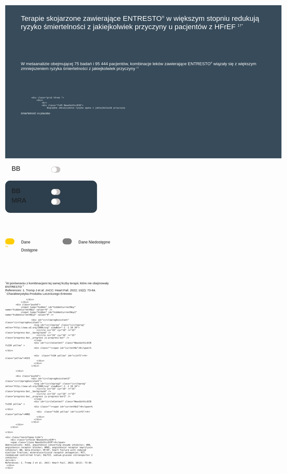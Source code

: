 

<html>
<head>
<meta name="viewport" content="width=device-width, initial-scale=1.0">
<script src="https://cdnjs.cloudflare.com/ajax/libs/jquery/3.6.0/jquery.js" integrity="sha512-n/4gHW3atM3QqRcbCn6ewmpxcLAHGaDjpEBu4xZd47N0W2oQ+6q7oc3PXstrJYXcbNU1OHdQ1T7pAP+gi5Yu8g==" crossorigin="anonymous" referrerpolicy="no-referrer"></script>

<script>
$(function () {
  console.log("run3");

  $("#nav-info").click(function () {
    $(".navinfopop").toggleClass("hide");
  });
  $(".navinfopop .close").click(function () {
    $(".navinfopop").toggleClass("hide");
  });
});

function ypb(x, z) {
  //console.log("ypb");
  var y = $("#hiddenCurrentNoy").val();
  y = parseInt(y);
  var percentageComplete = x / 100;
  var strokeDashOffsetValue = 100 - percentageComplete * 100;
  var progressBar = $(".js-progress-bar");
  progressBar.css("stroke-dashoffset", strokeDashOffsetValue);
  const obj = document.getElementById("currentNo");
  animateValue(obj, y, x / z, 1000);
  $('input[name="hiddenCurrentNoy"]').val(x / z);
}

function ypb2(x, z) {
  //console.log("ypb2");
  var y = $("#hiddenCurrentNoy2").val();
  y = parseInt(y);
  var percentageComplete = x / 100;
  var strokeDashOffsetValue = 100 - percentageComplete * 100;
  var progressBar = $(".js-progress-bar2");
  progressBar.css("stroke-dashoffset", strokeDashOffsetValue);
  const obj = document.getElementById("currentNo2");
  animateValue(obj, y, x / z, 1000);
  $('input[name="hiddenCurrentNoy2"]').val(x / z);
}

function rpb(x, z) {
  //console.log("rpb");
  var y = $("#hiddenCurrentNor").val();
  y = parseInt(y);
  var percentageComplete = x / 100;
  var strokeDashOffsetValue = 100 - percentageComplete * 100;
  var progressBar = $(".js-progress-bar3");
  progressBar.css("stroke-dashoffset", strokeDashOffsetValue);
  const obj = document.getElementById("currentNo");
  animateValue(obj, y, x / z, 1000);
  $('input[name="hiddenCurrentNor"]').val(x / z);
}

function rpb2(x, z) {
  var y = $("#hiddenCurrentNor").val();
  y = parseInt(y);
  var percentageComplete = x / 100;
  var strokeDashOffsetValue = 100 - percentageComplete * 100;
  var progressBar = $(".js-progress-bar4");
  progressBar.css("stroke-dashoffset", strokeDashOffsetValue);
  const obj = document.getElementById("currentNo2");

  animateValue(obj, y, x / z, 1000);
  $('input[name="hiddenCurrentNor2"]').val(x / z);
}

function labelChange(x) {
  $("." + x).toggleClass("yellow");
  var i = 0;
  var t = "";

  var aBB = false;
  var aACEI = false;
  var aARB = false;
  var aARNI = false;
  var aMRA = false;
  var aSGLT21 = false;

  aBB = $("#switchBB").is(":checked");
  aACEI = $("#switchACEI").is(":checked");
  aARB = $("#switchARB").is(":checked");
  aARNI = $("#switchARNI").is(":checked");
  aMRA = $("#switchMRA").is(":checked");
  aSGLT21 = $("#switchSGLT21").is(":checked");

  if (!aARB) {
    $("#switchACEI").attr("disabled", false);
    $("#wACEI label").removeClass("dis");
    $("#wACEI span").removeClass("dis");
    $("#switchMRA").attr("disabled", false);
    $("#wMRA label").removeClass("dis");
    $("#wMRA span").removeClass("dis");
    $("#switchSGLT21").attr("disabled", false);
    $("#wSGLT21 label").removeClass("dis");
    $("#wSGLT21 span").removeClass("dis");
    $("#switchARNI").attr("disabled", false);
    $("#wARNI label").removeClass("dis");
    $("#wARNI span").removeClass("dis");
  }

  if (!aACEI) {
    $("#switchARB").attr("disabled", false);
    $("#wARB label").removeClass("dis");
    $("#wARB span").removeClass("dis");
    $("#switchSGLT21").attr("disabled", false);
    $("#wSGLT21 label").removeClass("dis");
    $("#wSGLT21 span").removeClass("dis");
    $("#switchARNI").attr("disabled", false);
    $("#wARNI label").removeClass("dis");
    $("#wARNI span").removeClass("dis");
  }
  if (!aARNI) {
    $("#switchARB").attr("disabled", false);
    $("#wARB label").removeClass("dis");
    $("#wARB span").removeClass("dis");
    $("#switchACEI").attr("disabled", false);
    $("#wACEI label").removeClass("dis");
    $("#wACEI span").removeClass("dis");
  }
  if (!aSGLT21) {
    $("#switchARB").attr("disabled", false);
    $("#wARB label").removeClass("dis");
    $("#wARB span").removeClass("dis");
    $("#switchACEI").attr("disabled", false);
    $("#wACEI label").removeClass("dis");
    $("#wACEI span").removeClass("dis");
  }

  if (aBB) {
    $("#switchMRA").attr("disabled", true);
    $("#wMRA label").addClass("dis");
    $("#wMRA span").addClass("dis");
    $("#switchSGLT21").attr("disabled", true);
    $("#wSGLT21 label").addClass("dis");
    $("#wSGLT21 span").addClass("dis");
  }

  if (aACEI) {
    $("#switchARB").attr("disabled", true);
    $("#wARB label").addClass("dis");
    $("#wARB span").addClass("dis");
    $("#switchSGLT21").attr("disabled", true);
    $("#wSGLT21 label").addClass("dis");
    $("#wSGLT21 span").addClass("dis");
    $("#switchARNI").attr("disabled", true);
    $("#wARNI label").addClass("dis");
    $("#wARNI span").addClass("dis");
  }

  if (aACEI && !aBB) {
    $("#switchMRA").attr("disabled", true);
    $("#wMRA label").addClass("dis");
    $("#wMRA span").addClass("dis");
  }
  if ((aACEI && aBB) || (aARNI && aBB)) {
    $("#switchMRA").attr("disabled", false);
    $("#wMRA label").removeClass("dis");
    $("#wMRA span").removeClass("dis");
  }
  if (aMRA && aBB && aARNI) {
    $("#switchSGLT21").attr("disabled", false);
    $("#wSGLT21 label").removeClass("dis");
    $("#wSGLT21 span").removeClass("dis");
  }
  if (aARB) {
    $("#switchACEI").attr("disabled", true);
    $("#wACEI label").addClass("dis");
    $("#wACEI span").addClass("dis");
    $("#switchMRA").attr("disabled", true);
    $("#wMRA label").addClass("dis");
    $("#wMRA span").addClass("dis");
    $("#switchSGLT21").attr("disabled", true);
    $("#wSGLT21 label").addClass("dis");
    $("#wSGLT21 span").addClass("dis");
    $("#switchARNI").attr("disabled", true);
    $("#wARNI label").addClass("dis");
    $("#wARNI span").addClass("dis");
  }
  if (aARNI) {
    $("#switchARB").attr("disabled", true);
    $("#wARB label").addClass("dis");
    $("#wARB span").addClass("dis");
    $("#switchACEI").attr("disabled", true);
    $("#wACEI label").addClass("dis");
    $("#wACEI span").addClass("dis");
  }

  if (aSGLT21) {
    $("#switchACEI").attr("disabled", true);
    $("#wACEI label").addClass("dis");
    $("#wACEI span").addClass("dis");
    $("#switchARB").attr("disabled", true);
    $("#wARB label").addClass("dis");
    $("#wARB span").addClass("dis");
  }

  if (!aARNI && !aBB && !aMRA && !aSGLT21 && !aACEI && !aARB) {
    $("#switchMRA").attr("disabled", true);
    $("#wMRA label").addClass("dis");
    $("#wMRA span").addClass("dis");
    $("#switchSGLT21").attr("disabled", true);
    $("#wSGLT21 label").addClass("dis");
    $("#wSGLT21 span").addClass("dis");
    $("#switchARNI").attr("disabled", true);
    $("#wARNI label").addClass("dis");
    $("#wARNI span").addClass("dis");
  }

  if (aARNI && aBB && aMRA && aSGLT21) {
    i = 61;
    t =
      '<hr class="">BB+ARNI+MRA+SGLT2I<br><span class="fs40">(HR 0.39, 95% CI: 0.31-0.49)</span>';
  } else if (aARNI && aBB && aMRA) {
    i = 56;
    t =
      '<hr class="">BB+ARNI+MRA<br><span class="fs40">(HR 0.44, 95% CI: 0.37-0.54)</span>';
  } else if (aACEI && aBB && aMRA) {
    i = 48;
    t =
      '<hr class="">ACEI+BB+MRA<br><span class="fs40">(HR 0.52, 95% CI: 0.44-0.61)</span>';
  } else if (aARNI && aBB) {
    i = 42;
    t =
      '<hr class="">BB+ARNI<br><span class="fs40">(HR 0.58, 95% CI: 0.50-0.68)</span>';
  } else if (aACEI && aBB) {
    i = 31;
    t =
      '<hr class="">ACEI+BB<br><span class="fs40">(HR 0.69, 95% CI: 0.61-0.77)</span>';
  } else if (aARB && aBB) {
    i = 26;
    t =
      '<hr class="">ARB+BB<br><span class="fs40">(HR 0.74, 95% CI: 0.66-0.82)</span>';
  } else if (aBB) {
    i = 22;
    t =
      '<hr class="">BB<br><span class="fs40">(HR 0.78, 95% CI: 0.72-0.84)</span>';
  } else if (aACEI) {
    i = 11;
    t =
      '<hr class="">ACEI<br><span class="fs40">(HR 0.89, 95% CI: 0.82-0.96)</span>';
  } else if (aARB) {
    i = 5;
    t =
      '<hr class="">ARB<br><span class="fs40">(HR 0.95, 95% CI: 0.88-1.02)</span>';
  }

  ypb(i, 1);

  $("#bcinfo").html(t);
}

function ccChange(x) {
  var t = '<hr class="yellow">ACEI';
  var s = '<hr class="yellow">ARNI';

  if ($("#switch1").is(":checked")) {
  } else {
    $(".cctogbb").addClass("hide");
  }

  switch (x) {
    case 1:
      $(".switch1").toggleClass("yellow");
      if ($("#switch1").is(":checked")) {
        $("#switch1").prop("checked", false);
      } else {
        $("#switch1").prop("checked", true);
      }
      $(".switch2").removeClass("yellow");
      $(".switch2").prop("checked", false);
      $(".cctogbb").toggleClass("hide");
      $(".cctogmra").addClass("hide");
      t =
        '<hr class="yellow">ACEI+BB<br><span class="fs40">(HR 0.69, 95% CI: 0.61-0.77)</span>';
      s =
        '<hr class="yellow">ARNI+BB<br><span class="fs40">(HR 0.58, 95% CI: 0.50-0.68)</span>';
      ypb(31, 1);
      ypb2(42, 1);
      break;
    case 2:
      $(".switch2").toggleClass("yellow");
      if ($("#switch2").is(":checked")) {
        $(".switch2").prop("checked", false);
      } else {
        $(".switch2").prop("checked", true);
      }
      $(".switch1").removeClass("yellow");
      $("#switch1").prop("checked", false);
      $(".cctogbb").addClass("hide");
      $(".cctogmra").toggleClass("hide");
      t =
        '<hr class="yellow">ACEI+BB+MRA<br><span class="fs40">(HR 0.52, 95% CI: 0.44-0.61)</span>';
      s =
        '<hr class="yellow">ARNI+BB+MRA<br><span class="fs40">(HR 0.44, 95% CI: 0.37-0.54)</span>';
      ypb(48, 1);
      ypb2(56, 1);
      break;
  }

  if ($("#switch2").is(":checked") || $("#switch1").is(":checked")) {
  } else {
    var t = '<hr class="yellow">ACEI';
    var s = '<hr class="yellow">ARNI';

    ypb(0, 1);
    ypb2(0, 1);
    $(".cctogbb").addClass("hide");
    $(".cctogmra").addClass("hide");
  }

  $("#ccinf1").html(t);
  $("#ccinf2").html(s);
}

function yearsChange(x) {
  var t = "";
  var s = "";

  switch (x) {
    case 1:
      $(".yellow2").toggleClass("hide");
      break;
    case 2:
      $(".yellow3").toggleClass("hide");
      $(".y3").toggleClass("yel");

      break;
  }
  if ($("#ccMRA").is(":checked") && $("#ccBB").is(":checked")) {
    $(".nogap").addClass("hide");
    $(".achidden").removeClass("hide");
    $("#c1y").removeClass("hide");
    $("#c1g").removeClass("hide");
    $("#c2y").removeClass("hide");
    $("#c2g").removeClass("hide");

    $("#acinf1").addClass("hide");
    $("#acinf2").addClass("hide");
    $(".yesgap").removeClass("hide");
  } else {
    $(".nogap").removeClass("hide");
    $(".achidden").addClass("hide");
    $("#c1y").addClass("hide");
    $("#c1g").addClass("hide");
    $("#c2y").addClass("hide");
    $("#c2g").addClass("hide");
    $("#acinf1").removeClass("hide");
    $("#acinf2").removeClass("hide");
    $(".yesgap").addClass("hide");
  }

  switch (x) {
    case 1:
      if (!$("#ccBB").is(":checked")) {
        console.log("here");
        ypb(0.1, 1);
        ypb2(0.1, 1);
        $("#circ1").css({ transform: "rotate(0deg)" });
        $("#circ1 .circ").css({ transform: "rotate(0deg)" });
        $("#circ2").css({ transform: "rotate(0deg)" });
        $("#circ2 .circ").css({ transform: "rotate(0deg)" });
      } else {
        ypb(55, 11);
        ypb2(80, 10);
        $("#circ1").css({ transform: "rotate(210deg)" });
        $("#circ1 .circ").css({ transform: "rotate(-210deg)" });
        $("#circ2").css({ transform: "rotate(305deg)" });
        $("#circ2 .circ").css({ transform: "rotate(-305deg)" });
        t = "(95% CI: 1.4-8.4)";
        s = "(95% CI: 4.7-11.2)";
      }

      if ($("#ccMRA").is(":checked")) {
        rpb(40, 11);
        rpb2(55, 11);
      }
      break;
    case 2:
      if (!$("#ccMRA").is(":checked")) {
        console.log("here1");
        rpb(0.1, 1);
        rpb2(0.1, 1);
        $("#circ3").css({ transform: "rotate(0deg)" });
        $("#circ3 .circ").css({ transform: "rotate(0deg)" });
        $("#circ4").css({ transform: "rotate(0deg)" });
        $("#circ4 .circ").css({ transform: "rotate(0deg)" });
      } else {
        rpb(40, 11);
        rpb2(55, 11);
        $("#circ3").css({ transform: "rotate(152deg)" });
        $("#circ3 .circ").css({ transform: "rotate(-152deg)" });
        $("#circ4").css({ transform: "rotate(210deg)" });
        $("#circ4 .circ").css({ transform: "rotate(-210deg)" });
        t = "(95% CI: 0.7-5.8)";
        s = "(95% CI: 2.5-7.5)";
      }

      if ($("#ccBB").is(":checked")) {
        ypb(55, 11);
        ypb2(80, 10);
      }
      break;
  }

  $("#acinf1").html(t);
  $("#acinf2").html(s);
}

function spin() {
  console.log("test2");
  $(".parent-circ").css({ transform: "rotate(120deg)" });
  $(".circ").css({ transform: "rotate(-120deg)" });
}

function animateValue(obj, start, end, duration) {
  let startTimestamp = null;
  const step = (timestamp) => {
    if (!startTimestamp) startTimestamp = timestamp;
    const progress = Math.min((timestamp - startTimestamp) / duration, 1);
    obj.innerHTML = Math.floor(progress * (end - start) + start);
    if (progress < 1) {
      window.requestAnimationFrame(step);
    }
  };
  window.requestAnimationFrame(step);
}

function setTime() {
  ++totalSeconds;
  secondsLabel.innerHTML = pad(totalSeconds % 60);
  minutesLabel.innerHTML = pad(parseInt(totalSeconds / 60));
}

function pad(val) {
  var valString = val + "";
  if (valString.length < 2) {
    return "0" + valString;
  } else {
    return valString;
  }
}


</script>
<style>
    * {
  -webkit-font-smoothing: antialiased;
  -moz-osx-font-smoothing: grayscale;
}

@font-face {
  font-family: NewsGothicECB;
  src: url("./NewsGothicBT-BoldExtraCondensed.otf") format("opentype");
}
@font-face {
  font-family: NewsGothicECM;
  src: url("./NewsGothicBT-ExtraCondensed.otf") format("opentype");
}
@font-face {
  font-family: NewsGothicRC;
  src: url("./News-Gothic-BT-Roman-Condensed-Font.ttf") format("truetype");
}

html,
body {
  height: 100%;
  margin: 0;
  font-size: 8px;
  
}

.push {
  height: 10.65vw;
}

.home .footer p {
  max-width: 100%;
}

.NewsGothicECB {
  font-family: NewsGothicECB, sans-serif;
}
.NewsGothicECM {
  font-family: NewsGothicECM, sans-serif;
}

.txtcenter {
  text-align: center;
}
.center {
  margin: 0 auto;
}
.txtleft {
  text-align: left;
}
.relative {
  position: relative;
}
.fs250 {
  font-size: 15.6rem;
}
.fs150 {
  font-size: 12rem;
}
.fs90 {
  font-size: 5.6rem;
}
.fs70 {
  font-size: 4rem;
}
.fs60 {
  font-size: 3.75rem;
}
.fs55 {
  font-size: 3.4375rem;
}
.fs50 {
  font-size: 2.5rem;
}
.fs45 {
  font-size: 2.25rem;
}
.fs40 {
  font-size: 2rem;
}
.fs25 {
  font-size: 1.6rem;
}
.footer .fs25 {
  font-size: 1.5rem;
}

.yellow {
  color: #ffcd03 !important;
}
.yellow2 {
  color: #fadc00;
}
.grey {
  color: #808080;
}
.black {
  color: #000;
}
.gold {
  color: #e1aa1e;
}

.btngold {
  background: #e1aa1e;
}

.underline {
  border-bottom: 1px solid #ffcd03;
  margin-bottom: 15px;
}
hr.yellow {
  border-top: 1px solid #ffcd03;
  margin: 5px 0;
}

.container {
  background: #374b5a;
  width: 90.3vw;
  height: 50vw;
  margin: 0 auto;
  color: #fff;
  padding: 5.1vw;
  box-sizing: border-box;
  display: flex;
  column-gap: 3.66vw;
  position: relative;
}

.pbtm {
  position: absolute;
  bottom: 0;
}

.controls {
  position: absolute;
  top: 0;
  right: 0;
  background: #7e8d96;
  width: 60px;
  height: 250px;
  border-bottom-left-radius: 25px;
}
.controls div:hover,
.controls a:hover {
  cursor: pointer;
}
#nav-home {
  background: url("../images/nav-home.png") 50% no-repeat;
  background-size: 100%;
  display: block;
  width: 60px;
  height: 50px;
  margin-top: 10px;
}
#nav-back {
  background: url("../images/nav-back.png") 50% no-repeat;
  background-size: 100%;
  display: block;
  width: 60px;
  height: 50px;
  margin-top: 5px;
}
#nav-forward {
  background: url("../images/nav-forward.png") 50% no-repeat;
  background-size: 100%;
  display: block;
  width: 60px;
  height: 50px;
  margin-top: 5px;
}
#nav-info {
  background: url("../images/nav-info.png") 50% no-repeat;
  background-size: 40%;
  display: block;
  width: 60px;
  height: 50px;
  margin-top: 5px;
}

.navinfopop {
  position: absolute;
  top: 0;
  left: 0;
  width: 100vw;
  background-color: rgba(46, 44, 44, 0.76);
  height: calc(100% - 9.26vw);
}
.infocon {
  position: relative;
  top: calc(50% - 15vh);
  width: 50%;
  margin: 0 auto;
  height: 33vh;
  background-color: #374b5a;
  border: 1px solid #fff;
  color: #fff;
  padding: 50px 30px;
  box-sizing: border-box;
  font-size: 15px;
}
.infocon .close {
  color: white;
  font-size: 20px;
  right: 15px;
}

.ac .container {
  padding: 3vw 5.1vw;
}

.bc .container {
  padding: 3vw 5.1vw;
}

.cc .container {
  padding: 3vw 5.1vw;
}

.pri .container {
  background: #fff;
  color: #374b5a;
  display: block;
}
.inf .container {
  background: #fff;
  color: #374b5a;
  padding: 3.5vw 5.5vw;
}

.close {
  position: absolute;
  right: 25px;
  top: 10px;
  font-size: 60px;
}

.pt149 {
  padding: 5vw 0;
}
.mt30 {
  margin-top: 30px;
}
.mt50 {
  margin-top: 50px;
}
.mtb25 {
  margin: 25px 0;
}
.w125 {
  width: 125% !important;
}
.w100 {
  width: 100%;
}
.w50 {
  width: 60%;
}
.w40 {
  width: 45%;
}
.hide {
  display: none !important;
}
.center {
  margin: 0 auto;
}

span.outline {
  text-decoration: none;
  border: 1px solid #fff;
  border-radius: 25px;
  padding: 5px 20px;
  color: #fff;
}

.bgOpa {
  background-color: rgba(46, 44, 44, 0.76);
}

.home .container,
.home2 .container {
  background: transparent;
}
.home2 .container {
  padding: 0 5.1vw 5.1vw;
}
.cc .container,
.ac .container,
.lb .container,
.qu .container {
  display: block;
}

.home .content {
  width: 49.4vw;
  position: absolute;
  right: 0;
  padding-right: 50px;
}
.home2 .content {
  width: 50vw;
}
.home2 .content p {
  margin: 0 0 1vw;
}
.home2 .content a {
  margin: 0 0 3.5vw;
}

.flex {
  display: flex;
  gap: 25px 20px;
  flex-wrap: wrap;
}
#board {
  margin-top: 50px;
}
#board .col1 {
  width: calc(20% - 10px);
}
#board .col2 {
  width: calc(80% - 10px);
}

.flex-form {
  display: flex;
  gap: 25px 20px;
  flex-wrap: wrap;
}
.flex-form .col1 {
  width: calc(20% - 10px);
}
.flex-form .col2 {
  width: calc(80% - 10px);
}

.btnwrap {
  display: flex;
  position: absolute;
  right: 20.8vw;
  top: 30%;
}
.btn2 {
  width: 3.1vw;
  height: 3.1vw;
  margin: 0 10px;
}
.goldbtn {
  background: #ffcd03;
  border-radius: 96px;
  color: #374b5a;
}

.box {
  background: #2d3e4c;
  padding: 10px;
}
.ac .box {
  border-radius: 15px;
  width: 70%;
  padding: 15px;
}

.grid.two {
  display: grid;
  grid-template-columns: 50% 50%;
  margin-bottom: 5px;
}
.grid.two.tweak {
  display: grid;
  grid-template-columns: 50px calc(100% - 50px);
  margin-bottom: 5px;
}
.grid.two.nogap {
  display: grid;
  grid-template-columns: 30% 70%;
  margin-bottom: 5px;
}
.grid.two.legend {
  width: 35%;
}
.grid.two.legend label:after {
  display: none;
}
.grid.two.tweak span {
  line-height: 25px;
}
.grid.three {
  display: grid;
  grid-template-columns: calc(36% - 100px) 32% 32%;
  margin-bottom: 22px;
  grid-column-gap: 50px;
}
.grid.three.tweak {
  display: grid;
  grid-template-columns: calc(33% - 20px) calc(33% - 20px) calc(33% - 20px);
  grid-column-gap: 50px;
}
.grid.four {
  display: grid;
  grid-template-columns: 25% 25% 25% 25%;
  margin-bottom: 22px;
}
.grid span {
  transition: 0.2s ease color;
}

.coll {
  width: 39.7vw;
}
.colr {
  width: 35.69vw;
}

.p20 {
  padding: 20px;
}
.br15 {
  border-radius: 15px;
}

.inf ul {
  padding-left: 16px;
}

.nova {
  position: absolute;
  bottom: 15px;
  left: 30px;
  width: 8vw;
}

.goldline {
  background: #ffcd03;
  color: #374b5a;
  border-radius: 20px;
  padding: 0 10px;
  text-decoration: none;
}

.ic1 {
  background: url("../images/ic1.png") 0 0 no-repeat;
  background-size: 60px;
  padding-left: 80px;
}
.ic2 {
  background: url("../images/ic2.png") 0 0 no-repeat;
  background-size: 60px;
  padding-left: 80px;
}

#ccinf1,
#ccinf2 {
  margin-top: -15px;
}

#c1y {
  position: absolute;
}
#c1y:after {
  content: "\25B2";
  display: block;
  color: #fadc00;
  width: 20px;
  height: 20px;
  position: absolute;
  right: 0;
  top: -16px;
}
#c1g {
  position: absolute;
  right: -49px;
  bottom: 14px;
}
#c1g:after {
  content: "\25B2";
  display: block;
  color: #e1aa1e;
  width: 20px;
  height: 20px;
  position: absolute;
  left: 0;
  top: -17px;
}
#c2y {
  position: absolute;
  top: 1.2vh;
  left: -6vh;
}
#c2y:after {
  content: "\25bc";
  display: block;
  color: #fadc00;
  width: 20px;
  height: 20px;
  position: absolute;
  right: 0;
  bottom: -14px;
}
#c2g {
  position: absolute;
  left: 71px;
  bottom: -28px;
}
#c2g:after {
  content: "\25B2";
  display: block;
  color: #e1aa1e;
  width: 20px;
  height: 20px;
  position: absolute;
  left: 0;
  top: -19px;
}

.circleprogAssistant hr {
  margin: 8px auto;
  border: 2px solid #fff;
}
hr {
  border-top: 0px !important;
}

/* Toogle Switches */
input[type="checkbox"] {
  height: 0;
  width: 0;
  visibility: hidden;
}
input[type="checkbox"].show {
  height: auto;
  width: auto;
  visibility: visible;
}

.ac label,
.bc label,
.cc label {
  cursor: pointer;
  text-indent: -9999px;
  width: 3vw;
  height: 2vw;
  background: #c9c4c4;
  display: block;
  border-radius: 3.66vw;
  position: relative;
  transition: 0.2s ease background;
}

label.gold {
  background: #fadc00;
}
label.orange {
  background: #e1aa1e;
}

span {
  transition: 0.2s ease color;
}

label.dis {
  background: #808080;
}
span.dis {
  color: #4d4c4c;
}

.ac label:after,
.bc label:after,
.cc label:after {
  content: "";
  position: absolute;
  top: 1px;
  right: 1.1vw;
  width: 1.8vw;
  height: 1.8vw;
  background: #fff;
  border-radius: 90px;
  transition: 0.3s;
}
label.dis:after {
  background: #9b9b9b;
}

.bc label.active:after,
.bc label.notav:after {
  display: none;
}
.bc label.active,
.cc label.active {
  background: #ffcd03;
}
.bc label.notav,
.cc label.notav {
  background: #808080;
}

input:checked + label {
  background: #ffcd03;
}

input:checked + label:after {
  right: 2px;
}

label:active:after {
  width: 1.8vw;
}

/* Circle Animations */
.circleprogAssistant {
  width: 35.69vw;
  text-align: center;
  padding: 15px;
  background-color: #374b5a;
  position: relative;
}
.cc .circleprogAssistant,
.ac .circleprogAssistant {
  width: 25.6vw;
  padding: 0;
}
#circleContent {
  position: absolute;
  top: 50%;
  left: 50%;
  transform: translate(-50%, -50%);
  width: 58%;
}
.ac #circleContent {
}

.circleprog {
  height: 35.69vw;
  width: 35.69vw;
  transform: rotate(-90deg);
}
.cc .circleprog,
.ac .circleprog {
  height: 25.6vw;
  width: 25.6vw;
}

.progress-bar__background {
  fill: none;
  stroke: #97a4ae;
  stroke-width: 4px;
}

.progress-bar__progress {
  fill: none;
  stroke: #ffcd03;
  stroke-dasharray: 100 100;
  stroke-dashoffset: 100;
  stroke-linecap: round;
  stroke-width: 4px;
  -webkit-transition: stroke-dashoffset 1s ease-in-out;
  transition: stroke-dashoffset 1s ease-in-out;
  stroke-dashoffset: 99.9px;
}
.progress-bar__progress.y2 {
  stroke: #fadc00;
}
.progress-bar2__progress {
  fill: none;
  stroke: #f15b56;
  stroke-dasharray: 100 100;
  stroke-dashoffset: 100;
  stroke-linecap: round;
  stroke-width: 4px;
  -webkit-transition: stroke-dashoffset 1s ease-in-out;
  transition: stroke-dashoffset 1s ease-in-out;
  stroke-dashoffset: 99.9px;
}

.progress-bar2__progress.y3 {
  stroke: #e1aa1e;
}

.progress-bar2__progress.yel {
  opacity: 0;
}

.circ {
  display: block;
  width: 2.9vw;
  height: 2.9vw;
  background: #090;
  position: absolute;
  border-radius: 2.9vw;
  transition: transform 1s ease-in-out;
  top: 1px; /* -child size/2 */
  left: 11.6vw; /* parent size/2 - child size/2 */
}

.circ.yellow {
  background: #ffe285;
}
.circ.yellow2 {
  background: #fced80;
}
.circ.yellow3 {
  background: #f0d48f;
}
.circ.red {
  background: #f8adab;
}

.circ .txt1 {
  font-size: 2em;
  color: #374b5a;
  display: block;
}
.circ .txt2 {
  font-size: 1.25em;
  color: #374b5a;
  display: block;
  margin-top: -15px;
}

.parent-circ {
  width: 25.6vw;
  height: 25.6vw;
  position: absolute;
  top: 0;
  border-radius: 50%;
  transform: rotate(0deg);
  transition: transform 1s ease-in-out;
}

.form-control-670 {
  --form-control-color: #374b5a;
  display: grid;
  grid-template-columns: 1em auto;
  gap: 0.5em;
  margin-bottom: 25px;
  line-height: 3.125rem;
}

.form-control-670 input {
  -webkit-appearance: none;
  appearance: none;
  background-color: #fff;
  margin: 0;
  font: inherit;
  color: #fff;
  width: 1.15em;
  height: 1.15em;
  border: 0.15em solid #fff;
  border-radius: 50%;
  transform: translateY(-0.075em);
  display: grid;
  place-content: center;
}

input[type="radio"] {
  /* ...existing styles */
  display: grid;
  place-content: center;
}

input[type="radio"]::before {
  content: "";
  width: 0.85em;
  height: 0.85em;
  border-radius: 50%;
  transform: scale(0);
  transition: 120ms transform ease-in-out;
  box-shadow: inset 1em 1em var(--form-control-color);
}

input[type="radio"]:checked::before {
  transform: scale(1);
}

.qu .col2 input[type="text"] {
  border-radius: 96px;
  height: 50px;
  width: 75%;
}
.qu .ind {
  padding-left: 20%;
  margin-top: 40px;
}
.qu input[type="text"] {
  border: 1px solid #ffcd03;
  background: transparent;
  color: #fff;
  padding: 10px 20px;
}
.qu input:focus {
  outline: none;
}

.qu ::placeholder {
  color: #9ba5ad;
  opacity: 1;
}
.qu :-ms-input-placeholder {
  color: #9ba5ad;
}
.qu ::-ms-input-placeholder {
  color: #9ba5ad;
}

.toggle {
  --width: 300px;
  --height: calc(var(--width) / 6);

  position: relative;
  display: block;
  width: var(--width);
  height: var(--height);
  box-shadow: 0px 1px 3px rgba(0, 0, 0, 0.3);
  border-radius: var(--height);
  cursor: pointer;
  margin-bottom: 25px;
}

.toggle.w450 {
  --width: 450px;
  --height: calc(var(--width) / 9);

  position: relative;
  display: block;
  width: var(--width);
  height: var(--height);
  box-shadow: 0px 1px 3px rgba(0, 0, 0, 0.3);
  border-radius: var(--height);
  cursor: pointer;
  margin-bottom: 25px;
}

.toggle input {
  display: none;
}

.toggle .slider {
  position: absolute;
  top: 0;
  left: 0;
  width: 100%;
  height: 100%;
  border-radius: var(--height);
  background-color: transparent;
  transition: all 0.4s ease-in-out;
  border: 1px solid #fff;
  color: #fff;
}

.toggle .slider::before {
  content: "\2713";
  position: absolute;
  top: 4px;
  left: 4px;
  width: calc(var(--height) - 8px);
  height: calc(var(--height) - 8px);
  border-radius: calc(var(--height) / 2);
  background-color: #ffcd03;
  transition: all 0.4s ease-in-out;
  color: #374b5a;
  font-size: 4rem;
  font-family: NewsGothicECB, sans-serif;
  text-align: center;
  line-height: 42px;
}

.toggle .slider.a::before {
  content: "A";
}
.toggle .slider.b::before {
  content: "B";
}
.toggle .slider.c::before {
  content: "C";
}
.toggle .slider.d::before {
  content: "D";
}
.toggle .slider.correct::before {
  content: "";
}

.toggle input:checked + .slider,
.slider.correct {
  background-color: #ffcd03;
  border-color: #ffcd03;
}
.toggle input:checked + .slider::before,
.slider.correct::before {
  content: "";
  color: #ffcd03;
  background: url("../images/tick.png") #fff 50% 50% no-repeat;
  background-size: 24px;
}
.toggle input:checked + .slider.incorrect {
  background-color: #808080;
  border-color: #808080;
}
.toggle input:checked + .slider.incorrect::before {
  content: "";
  color: #808080;
  background: url("../images/cross.png") #fff 50% 50% no-repeat;
  background-size: 24px;
}

.toggle input:checked + .slider::before,
.slider.correct:before {
  transform: translateX(calc(var(--width) - var(--height)));
}

.toggle .labels {
  position: absolute;
  top: 8px;
  left: 0;
  width: 100%;
  height: 100%;
  font-size: 12px;
  font-family: sans-serif;
  transition: all 0.4s ease-in-out;
}

.toggle .labels::after {
  content: attr(data-off);
  position: absolute;
  color: #fff;
  opacity: 1;
  transition: all 0.4s ease-in-out;
  right: 0;
  left: 0;
  margin: 0 auto;
  text-align: center;
  line-height: 35px;
  font-size: 2.4rem;
}

.toggle .labels::before {
  content: attr(data-on);
  position: absolute;
  color: #ffffff;
  opacity: 0;
  transition: all 0.4s ease-in-out;
  right: 0;
  left: 0;
  margin: 0 auto;
  text-align: center;
  line-height: 35px;
  font-size: 2.4rem;
}

.toggle input:checked ~ .labels::after {
  opacity: 0;
}

.toggle input:checked ~ .labels::before {
  opacity: 1;
}

.lb .leadrow {
  border: 1px solid #ffcd03;
  padding: 10px 30px;
  border-radius: 50px;
  width: 100%;
  font-size: 4rem;
  text-transform: uppercase;
}

.w125 {
  width: 125% !important;
  margin-top: 2vh;
}
.mtb2vh {
  margin: 2vh 0;
}

@media screen and (aspect-ratio: 16/9) {
  .fs250 {
    font-size: 14vh;
  }
  .fs150 {
    font-size: 10vh;
  }
  .fs90 {
    font-size: 5vh;
  }
  .fs70 {
    font-size: 4vh;
  }
  .fs60 {
    font-size: 3.4vh;
  }
  .fs55 {
    font-size: 3vh;
  }
  .fs50 {
    font-size: 2.8vh;
  }
  .fs45 {
    font-size: 2.5vh;
  }
  .fs40 {
    font-size: 2vh;
  }
  .fs25 {
    font-size: 1.1vh;
  }
  .footer .fs25 {
    font-size: 1.1vh;
  }
  .inf .fs50 {
    font-size: 3vh;
  }
  .inf .fs25 {
    font-size: 2vh;
  }
  .inf .footer .fs25 {
    font-size: 1.1vh;
  }
  .footer .novartis {
    top: 2.7vh;
  }

  .home .container,
  .home2 .container {
    height: 47vw;
  }

  .home .pt149 {
    padding: 0;
  }

  .qy .content {
    width: 47vw;
  }

  .ac .container,
  .pri .container {
    height: 75vh;
  }
  .ac .footer,
  .pri .footer {
    height: 17vh;
  }
  .bc .container {
    height: 75vh;
  }
  .bc .footer {
    height: 16vh;
  }
  .cc .container {
    height: 75vh;
  }
  .cc .footer {
    height: 17vh;
  }
  .qu .container,
  .lb .container {
    height: 73vh;
    width: 80vw;
    padding: 3vw;
  }
  .qu .footer {
    height: 14.2vh;
    z-index: 100;
  }
  .lb .footer {
    height: 14vh;
  }
  .lb .container {
    padding: 3vw 9vw 3vw 4vw;
  }
  .flex-form .col2 {
    width: calc(70% - 10px);
  }

  .lb .leadrow {
    font-size: 4vh;
  }

  .ac label,
  .bc label,
  .cc label {
    height: 3vh;
  }
  .ac input[type="checkbox"],
  .bc input[type="checkbox"],
  .cc input[type="checkbox"] {
    margin: 0;
  }
  .ac label:after,
  .bc label:after,
  .cc label:after {
    right: 2.4vh;
    width: 2.8vh;
    height: 2.8vh;
    top: 0;
  }

  .qu .col2 input[type="text"] {
    font-size: 2vh;
    height: 5vh;
  }

  .nova {
    position: absolute;
    bottom: 1.5vh;
    left: 2.5vw;
    width: 6vw;
  }
  .home2 .content a {
    margin: 0 0 3vw;
  }
  .btn {
    font-size: 3vh;
    line-height: 4vw;
  }
  .btnwrap {
    right: 18.8vw;
  }
  .mtb25 {
    margin: 3vh 0;
  }

  .grid.two.tweak {
    display: grid;
    grid-template-columns: 3.5vw calc(100% - 3.5vw);
  }
  .grid.three {
    margin-bottom: 2vh;
  }

  .circleprog {
    height: 55vh;
    width: 55vh;
  }
  .cc .circleprog,
  .ac .circleprog,
  .parent-circ {
    height: 40vh;
    width: 40vh;
  }
  .cc .circleprogAssistant,
  .ac .circleprogAssistant {
    width: 40vh;
  }
  .circ {
    height: 4.4vh;
    width: 4.4vh;
    left: 18vh;
  }
  .circ .txt1 {
    font-size: 1.25vh;
  }
  .circ .txt2 {
    font-size: 1.25vh;
  }

  #c1y:after {
    width: 2vh;
    height: 2vh;
    right: 0;
    top: -2vh;
  }
  #c1g {
    right: 1vh;
    bottom: -3vh;
  }
  #c1g:after {
    width: 2vh;
    height: 2vh;
    left: 0;
    top: -2vh;
  }
  #c2y {
    top: 1vh;
    left: -6vh;
  }
  #c2y:after {
    width: 2vh;
    height: 2vh;
    right: 0;
    bottom: -1.8vh;
  }
  #c2g {
    left: 9vh;
    bottom: -3vh;
  }
  #c2g:after {
    width: 2vh;
    height: 2vh;
    left: 0;
    top: -2vh;
  }

  .toggle {
    --width: 18vw;
  }
  .toggle.w450 {
    --width: 32vw;
  }
  .toggle .slider::before {
    font-size: 4vh;
    line-height: 4.5vh;
  }
  .toggle .labels::after,
  .toggle .labels::before {
    line-height: 4vh;
    font-size: 3vh;
  }
  .toggle.w450 .labels::after,
  .toggle.w450 .labels::before {
    line-height: 5vh;
  }

  .mt50 {
    margin-top: 8vh;
  }
  .flex-form {
    gap: 3vh 3vh;
  }

  span.outline {
    padding: 5px 2vw;
  }
  .grid.three.tweak {
    grid-column-gap: 3vw;
  }
}

@media (width: 960px) {
  html {
    font-size: 6px;
  }
  .infocon {
    font-size: 15px;
    height: auto;
  }
  .cc .fs50 {
    font-size: 2.2rem;
  }
  .footer .novartis {
    top: -10px;
  }
  .container {
    margin: 0 75px 0 auto;
  }
  .footer {
    background-size: 182px;
    padding: 1vw 2.56vw;
  }
  .footer .fs25 {
    font-size: 2rem;
  }

  #c1g {
    position: absolute;
    right: 9px;
    bottom: -21px;
  }
  #c2y:after {
    bottom: -20px;
  }
  #c2g {
    left: 54px;
    bottom: -26px;
  }
  #c2y {
    left: -38px;
  }
  .home .content {
    padding-right: 0px;
    top: 10px;
  }

  html sup {
    font-size: 0.5em;
  }
  .home .content {
    width: 47.4vw;
  }
  span.dis {
    color: #808080;
  }
  .bc .coll {
    width: 43vw;
  }
  .bc .coll .fs25,
  .cc .grid.three .fs25 {
    font-size: 2rem;
  }
  .bc .grid.three.tweak {
    grid-column-gap: 37px;
    grid-template-columns: calc(32% - 20px) calc(35% - 20px) calc(33% - 20px);
  }
  .bc .inf .container {
    margin: 0 auto;
  }

  .bc .inf .container .fs25 {
    font-size: 1.9rem;
  }

  .cc .pushd {
    margin-top: 50px;
  }
  .cc .grid.three {
    grid-template-columns: calc(36% - 57px) 32% 32%;
    grid-column-gap: 30px;
  }
}

</style>
</head>
<body>
	<div class="wrapper cc pt149">
		<div class="container">
			<div>
				<span class="fs60 NewsGothicECB">Terapie skojarzone zawierające ENTRESTO<sup>®</sup> w większym stopniu redukują ryzyko śmiertelności z jakiejkolwiek przyczyny u pacjentów z HFrEF <sup>1†*</sup></span>
				<p class="fs50 NewsGothicECM mtb2vh">
                    <br>
        W metaanalizie obejmującej 75 badań i 95 444 pacjentów, kombinacje leków zawierające ENTRESTO<sup>®</sup> wiązały się z większym zmniejszeniem ryzyka śmiertelności z jakiejkolwiek przyczyny <sup>1†</sup>
				</p>
			</div>

			<div class="grid three ">
				<div>
                    <br>
					<div class="fs45 NewsGothicECB">
						Względne zmniejszenie ryzyka zgonu z jakiejkolwiek przyczyny
śmiertelność vs placebo
					</div>
					<div id="wBB" class="grid two p20">
						<span class="NewsGothicECB fs55 switch1">BB</span>
						<div>
							<input type="checkbox" id="switch1"  /><label for="switchBB" onclick="ccChange(1)">BB</label>
						</div>
					</div>
					<div class="box br15 p20" onclick="ccChange(2)">
						<div id="wBB" class="grid two">
							<span class="NewsGothicECB fs55 switch2">BB</span>
							<div>
								<input type="checkbox" id="switch2" class="switch2"  /><label for="ccBB">BB</label>
							</div>
						</div>
						<div id="wMRA" class="grid two">
							<span class="NewsGothicECB fs55 switch2">MRA</span>
							<div>
								<input type="checkbox" class="switch2"  />
								<label for="ccBB">MRA</label>
							</div>
						</div>
					</div>
					<div>
					<div>
					<div class="grid two legend w125">
						<div class="grid two tweak">
							<div>
								<label class="active yellow">Dane <br> Dostępne</label>
							</div>
							<span class="NewsGothicECM fs40">Dane <br> Dostępne</span>
						</div>
						<div class="grid two tweak">
							<div>
								<label class="notav dis">Dane Niedostępne</label>
							</div>
							<span class="NewsGothicECM fs40">Dane Niedostępne</span>
						</div>
					</div>
					<p class="fs25 NewsGothicECM w125">
<sup>†</sup>W porównaniu z kombinacjami tej samej liczby terapii, które nie obejmowały ENTRESTO <sup>®</sup> <br> References: 1. Tromp J et al. JACC: Heart Fail. 2022; 10(2): 73-84. 
          <br><sup>*</sup> Charakterystyka Produktu Leczniczego Entresto</p>
				</div>

					</div>
				</div>
			<div class="pushd">
				<input type="hidden" id="hiddenCurrentNoy" name="hiddenCurrentNoy" value="0" />
				<input type="hidden" id="hiddenCurrentNoy2" name="hiddenCurrentNoy2" value="0" />

						<div id="circleprogAssistant" class="circleprogAssistant">
						  <svg id="circleprog" class="circleprog" xmlns="http://www.w3.org/2000/svg" viewBox="-1 -1 34 34">
							<circle cx="16" cy="16" r="15" class="progress-bar__background" />
							<circle cx="16" cy="16" r="15" class="progress-bar__progress js-progress-bar" />
						  </svg>
						  <div id="circleContent" class="NewsGothicECB fs150 yellow" >
						  <div class=""><span id="currentNo">0</span>%</div>

						  <div  class="fs50 yellow" id="ccinf1"><hr class="yellow">ACEI
							</div>
						  </div>
						</div>

			</div>
			
			<div class="pushd">
						<div id="circleprogAssistant2" class="circleprogAssistant">
						  <svg id="circleprog2" class="circleprog" xmlns="http://www.w3.org/2000/svg" viewBox="-1 -1 34 34">
							<circle cx="16" cy="16" r="15" class="progress-bar__background" />
							<circle cx="16" cy="16" r="15" class="progress-bar__progress js-progress-bar2" />
						  </svg>
						  <div id="circleContent" class="NewsGothicECB fs150 yellow" >
						  <div class=""><span id="currentNo2">0</span>%</div>
							<div  class="fs50 yellow" id="ccinf2"><hr class="yellow">ARNI
							</div>
						  </div>
						</div>
			</div>
		</div>

	</div>

	<div class="navinfopop hide">
		<div class="infocon NewsGothicECM">
		<span class="close NewsGothicECM">X</span>
	Abbreviations: ACEI, angiotensin converting enzyme inhibitor; ARB, angiotensin receptor blocker; ARNI, angiotensin receptor neprilysin inhibitor; BB, beta-blocker; HFrEF, heart failure with reduced ejection fraction; mineralocorticoid receptor antagonist; RCT, randomised controlled trial; SGLT2I, sodium-glucose cotransporter 2 inhibitor.
	<br><br>
	References: 1. Tromp J et al. JACC: Heart Fail. 2022; 10(2): 73-84.
	 </div>
	</div>
</body>
</html>
